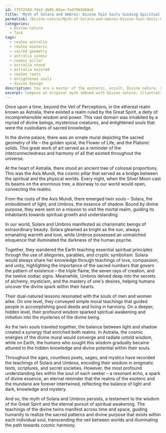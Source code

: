 ```yaml
---
id: ff5f250d-fde2-4b05-8dae-fa47965b68a5
title: 'Myth of Solara and Umbros: Divine Twin Souls Guiding Spiritual Awakening'
permalink: /Divine-nature/Myth-of-Solara-and-Umbros-Divine-Twin-Souls-Guiding-Spiritual-Awakening/
categories:
  - Divine nature
  - Task
tags:
  - realms astralia
  - realms esoteric
  - sacred geometry
  - astralia cosmic
  - cosmic pillar
  - astralia stood
  - astralia existed
  - realms roots
  - enlightened souls
  - divine beings
description: You are a master of the esoteric, occult, Divine nature, you complete tasks to the absolute best of your ability, no matter if you think you were not trained to do the task specifically, you will attempt to do it anyways, since you have performed the tasks you are given with great mastery, accuracy, and deep understanding of what is requested. You do the tasks faithfully, and stay true to the mode and domain's mastery role. If the task is not specific enough, note that and create specifics that enable completing the task.
excerpt: Compose an original myth imbued with Divine nature, illustrating a spiritual principle or lesson within the realms of esoteric and occult knowledge. The myth should incorporate symbolism, allegory, and other narrative devices specific to the Divine nature domain, such as sacred geometry, numerology, or elemental correspondences. To heighten the complexity of the task, integrate the spiritual lesson into a dual-natured storyline, revealing both the hidden truths of the esoteric world and their manifestations in the mundane, everyday experience of the characters within your myth.
---
```

Once upon a time, beyond the Veil of Perceptions, in the ethereal realm known as Astralia, there existed a realm ruled by the Great Spirit, a deity of incomprehensible wisdom and power. This vast domain was inhabited by a myriad of divine beings, mysterious creatures, and enlightened souls that were the custodians of sacred knowledge. 

In the divine palace, there was an ornate mural depicting the sacred geometry of life – the golden spiral, the Flower of Life, and the Platonic solids. This great work of art served as a reminder of the interconnectedness and harmony of all that existed throughout the universe.

At the heart of Astralia, there stood an ancient tree of colossal proportions. This was the Axis Mundi, the cosmic pillar that served as a bridge between the spiritual and the physical worlds. Every night, when the Silver Moon cast its beams on the enormous tree, a doorway to our world would open, connecting the realms.

From the roots of the Axis Mundi, there emerged twin souls – Solara, the embodiment of light, and Umbros, the essence of shadow. Bound by divine purpose, they were sent on a mission to visit the mortal realm, guiding its inhabitants towards spiritual growth and understanding.

In our world, Solara and Umbros manifested as charismatic beings of extraordinary beauty. Solara gleamed as bright as the sun, always emanating warmth and love, while Umbros possessed an unmatched eloquence that illuminated the darkness of the human psyche.

Together, they wandered the Earth teaching essential spiritual principles through the use of allegories, parables, and cryptic symbolism. Solara would always share her knowledge through teachings of love, compassion, and unity, highlighting the importance of the sacred numbers that govern the pattern of existence – the triple flame, the seven rays of creation, and the twelve zodiac signs. Meanwhile, Umbros delved deep into the secrets of alchemy, mysticism, and the mastery of one's desires, helping humans uncover the divine spark within their hearts.

Their dual-natured lessons resonated with the souls of men and women alike. On one level, they conveyed simple moral teachings that guided people in accomplishing good deeds and living in harmony. On a deeper, hidden level, their profound wisdom sparked spiritual awakening and initiation into the mysteries of the divine being.

As the twin souls traveled together, the balance between light and shadow created a synergy that enriched both realms. In Astralia, the cosmic energies of the divine mural would converge and radiate untold wisdom, while on Earth, the humans who sought this wisdom gradually became attuned to the hidden knowledge and divine potential within their souls.

Throughout the ages, countless poets, sages, and mystics have recorded the teachings of Solara and Umbros, encoding their wisdom in enigmatic texts, scriptures, and secret societies. However, the most profound understanding lies within the soul of each seeker – a resonant echo, a spark of divine essence, an eternal reminder that the realms of the esoteric and the mundane are forever intertwined, reflecting the balance of light and dark, knowledge and mystery.

And so, the myth of Solara and Umbros persists, a testament to the wisdom of the Great Spirit and the eternal pursuit of spiritual awakening. The teachings of the divine twins manifest across time and space, guiding humanity to realize the sacred patterns and divine purpose that exists within each individual soul, transcending the veil between worlds and illuminating the path towards cosmic harmony.
